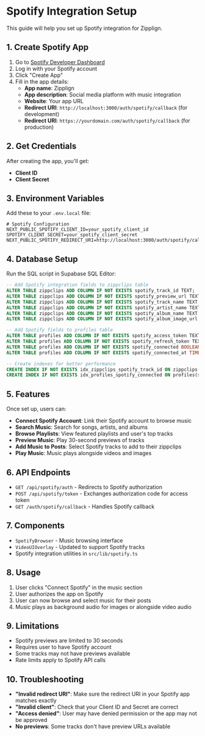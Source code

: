 # Spotify Integration Setup

This guide will help you set up Spotify integration for Zipplign.

## 1. Create Spotify App

1. Go to [Spotify Developer Dashboard](https://developer.spotify.com/dashboard)
2. Log in with your Spotify account
3. Click "Create App"
4. Fill in the app details:
   - **App name**: Zipplign
   - **App description**: Social media platform with music integration
   - **Website**: Your app URL
   - **Redirect URI**: `http://localhost:3000/auth/spotify/callback` (for development)
   - **Redirect URI**: `https://yourdomain.com/auth/spotify/callback` (for production)

## 2. Get Credentials

After creating the app, you'll get:
- **Client ID**
- **Client Secret**

## 3. Environment Variables

Add these to your `.env.local` file:

```env
# Spotify Configuration
NEXT_PUBLIC_SPOTIFY_CLIENT_ID=your_spotify_client_id
SPOTIFY_CLIENT_SECRET=your_spotify_client_secret
NEXT_PUBLIC_SPOTIFY_REDIRECT_URI=http://localhost:3000/auth/spotify/callback
```

## 4. Database Setup

Run the SQL script in Supabase SQL Editor:

```sql
-- Add Spotify integration fields to zippclips table
ALTER TABLE zippclips ADD COLUMN IF NOT EXISTS spotify_track_id TEXT;
ALTER TABLE zippclips ADD COLUMN IF NOT EXISTS spotify_preview_url TEXT;
ALTER TABLE zippclips ADD COLUMN IF NOT EXISTS spotify_track_name TEXT;
ALTER TABLE zippclips ADD COLUMN IF NOT EXISTS spotify_artist_name TEXT;
ALTER TABLE zippclips ADD COLUMN IF NOT EXISTS spotify_album_name TEXT;
ALTER TABLE zippclips ADD COLUMN IF NOT EXISTS spotify_album_image_url TEXT;

-- Add Spotify fields to profiles table
ALTER TABLE profiles ADD COLUMN IF NOT EXISTS spotify_access_token TEXT;
ALTER TABLE profiles ADD COLUMN IF NOT EXISTS spotify_refresh_token TEXT;
ALTER TABLE profiles ADD COLUMN IF NOT EXISTS spotify_connected BOOLEAN DEFAULT FALSE;
ALTER TABLE profiles ADD COLUMN IF NOT EXISTS spotify_connected_at TIMESTAMP WITH TIME ZONE;

-- Create indexes for better performance
CREATE INDEX IF NOT EXISTS idx_zippclips_spotify_track_id ON zippclips(spotify_track_id);
CREATE INDEX IF NOT EXISTS idx_profiles_spotify_connected ON profiles(spotify_connected);
```

## 5. Features

Once set up, users can:

- **Connect Spotify Account**: Link their Spotify account to browse music
- **Search Music**: Search for songs, artists, and albums
- **Browse Playlists**: View featured playlists and user's top tracks
- **Preview Music**: Play 30-second previews of tracks
- **Add Music to Posts**: Select Spotify tracks to add to their zippclips
- **Play Music**: Music plays alongside videos and images

## 6. API Endpoints

- `GET /api/spotify/auth` - Redirects to Spotify authorization
- `POST /api/spotify/token` - Exchanges authorization code for access token
- `GET /auth/spotify/callback` - Handles Spotify callback

## 7. Components

- `SpotifyBrowser` - Music browsing interface
- `VideoUIOverlay` - Updated to support Spotify tracks
- Spotify integration utilities in `src/lib/spotify.ts`

## 8. Usage

1. User clicks "Connect Spotify" in the music section
2. User authorizes the app on Spotify
3. User can now browse and select music for their posts
4. Music plays as background audio for images or alongside video audio

## 9. Limitations

- Spotify previews are limited to 30 seconds
- Requires user to have Spotify account
- Some tracks may not have previews available
- Rate limits apply to Spotify API calls

## 10. Troubleshooting

- **"Invalid redirect URI"**: Make sure the redirect URI in your Spotify app matches exactly
- **"Invalid client"**: Check that your Client ID and Secret are correct
- **"Access denied"**: User may have denied permission or the app may not be approved
- **No previews**: Some tracks don't have preview URLs available
